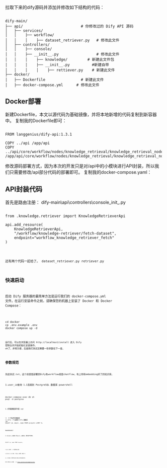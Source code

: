 拉取下来的dify源码并添加并修改如下结构的代码：

<pre><code>
dify-main/
├── api/                          # 你修改过的 Dify API 源码
│   ├── services/   
│   │    ├── workflow/                 
│   │    │    ├── dataset_retriever.py   # 修改此文件
│   ├── controllers/
│   │    ├── console/
│   │    ├── __init__.py                 # 修改此文件
│   │    │    ├── knowledge/         # 新建此文件包
│   │    │    ├── __init__.py          #新建自带
│   │    │    │    ├── rettiever.py    # 新建此文件
├── docker/
│   ├── Dockerfile                # 新建此文件
│   ├── docker-compose.yml      # 修改此文件
</code></pre>

## Docker部署
新建Dockerfile，本文以源代码为基础镜像，并将本地新增的代码复制到新容器中。 复制我的Dockerfile即可：
<pre><code>
FROM langgenius/dify-api:1.3.1

COPY ../api /app/api
COPY ../api/core/workflow/nodes/knowledge_retrieval/knowledge_retrieval_node.py /app/api/core/workflow/nodes/knowledge_retrieval/knowledge_retrieval_node.py
</code></pre>

修改源码部署方式，因为本次的开发只是对/api中的小模块进行API封装，所以我们只需要修改/api部分代码的部署即可。 复制我的docker-compose.yaml：


## API封装代码


首先是路由注册： dify-main\api\controllers\console\_init_.py
<pre><code>
from .knowledge.retriever import KnowledgeRetrieverApi

api.add_resource(
    KnowledgeRetrieverApi,
    "/workflow/knowledge-retriever/fetch-dataset",
    endpoint="workflow_knowledge_retriever_fetch"
)
<code></pre>
还有两个代码一起给了。
dataset_retriever.py
retriever.py


## 快速启动
启动 Dify 服务器的最简单方法是运行我们的 docker-compose.yml 文件。在运行安装命令之前，请确保您的机器上安装了 Docker 和 Docker Compose：
<pre><code>
cd docker
cp .env.example .env
docker compose up -d
<code></pre>
运行后，可以在浏览器上访问 http://localhost/install 进入 Dify 控制台并开始初始化安装操作。 ok了，非常方便，后面我们测试还需要一些参数在下一章。

## 参数规范
先给测试.txt，这个前提是部署的Dify有workflow或是chatflow，有上传和embedding好了的知识库。


1.user_id查询
1.1连接到 PostgreSQL 数据库 powershell
<pre><code>
docker-compose exec db sh
psql -U postgres
<code></pre>
 1.2查看数据库列表 sql
<pre><code>
\l  # 列出所有数据库
\c dify  # 连接到 dify 数据库
\dt
SELECT id, email, name FROM accounts LIMIT 5;
<code></pre>
  到这目的达到了 

2.tenant_id查询 同user_id查询，最后命令换为
<pre><code>
SELECT id, name FROM tenants;
    <code></pre>

3.app_id查询；  url里面有自己看。

4.dataset_ids 查询； 同app_id相同，都在url。

ok，大功告成，拿到你自己的id换上去测试就是200。

参考
本地Docker部署： [1] https://github.com/langgenius/dify
